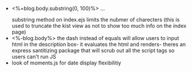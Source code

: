 - <p><%=blog.body.substring(0, 100)%> ...</p> substring method on index.ejs limits the nubmer of charecters (this is used to truncate the kist view as not to show too much info on the index page)
- <%-blog.body%> the dash instead of equals will allow users to input html in the description box- it evaluates the html and renders- theres an express santitizing package that will scrub out all the script tags so users can't run JS
- look of moments.js for date display flexibilitiy
